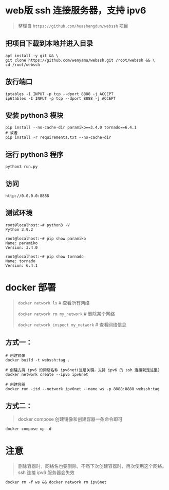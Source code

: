 # web版 ssh 连接服务器，支持 ipv6
> 整理自 `https://github.com/huashengdun/webssh` 项目

## 把项目下载到本地并进入目录
```
apt install -y git && \
git clone https://github.com/wenyamu/webssh.git /root/webssh && \
cd /root/webssh
```
## 放行端口
```
iptables -I INPUT -p tcp --dport 8888 -j ACCEPT
ip6tables -I INPUT -p tcp --dport 8888 -j ACCEPT
```
## 安装 python3 模块
```
pip install --no-cache-dir paramiko==3.4.0 tornado==6.4.1
# 或者
pip install -r requirements.txt --no-cache-dir
```
## 运行 python3 程序
```
python3 run.py
```
## 访问
```
http://0.0.0.0:8888
```
## 测试环境
```
root@localhost:~# python3 -V
Python 3.9.2

root@localhost:~# pip show paramiko
Name: paramiko
Version: 3.4.0

root@localhost:~# pip show tornado
Name: tornado
Version: 6.4.1
```

# docker 部署
> `docker network ls` # 查看所有网络
> 
> `docker network rm my_network` # 删除某个网络
> 
> `docker network inspect my_network` # 查看网络信息
## 方式一：
```
# 创建镜像
docker build -t webssh:tag .

# 创建支持 ipv6 的网络名称 ipv6net(这是关键，支持 ipv6 的 ssh 连接就是这里)
docker network create --ipv6 ipv6net

# 创建容器
docker run -itd --network ipv6net --name ws -p 8888:8888 webssh:tag
```
## 方式二：
> docker compose 创建镜像和创建容器一条命令即可
```
docker compose up -d
```
# 注意
> 删除容器时，网络名也要删除，不然下次创建容器时，再次使用这个网络。ssh 连接 ipv6 服务器会失效
```
docker rm -f ws && docker network rm ipv6net
```
